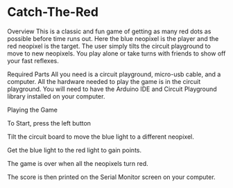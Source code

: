 # Catch-The-Red

Overview
This is a classic and fun game of getting as many red dots as possible before time runs out. 
Here the blue neopixel is the player and the red neopixel is the target. 
The user simply tilts the circuit playground to move to new neopixels. 
You play alone or take turns with friends to show off your fast reflexes.

Required Parts
All you need is a circuit playground, micro-usb cable, and a computer. 
All the hardware needed to play the game is in the circuit playground. 
You will need to have the Arduino IDE and Circuit Playground library installed on your computer.


Playing the Game

To Start, press the left button

Tilt the circuit board to move the blue light to a different neopixel.

Get the blue light to the red light to gain points.

The game is over when all the neopixels turn red.

The score is then printed on the Serial Monitor screen on your computer.
